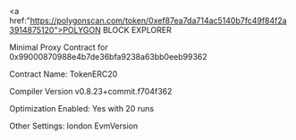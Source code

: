 <a href:"https://polygonscan.com/token/0xef87ea7da714ac5140b7fc49f84f2a3914875120">POLYGON BLOCK EXPLORER</a>

<p>Minimal Proxy Contract for 0x99000870988e4b7de36bfa9238a63bb0eeb99362</p>
<p>Contract Name: TokenERC20</p>
<p>Compiler Version v0.8.23+commit.f704f362</p>
<p>Optimization Enabled: Yes with 20 runs</p>
<p>Other Settings: london EvmVersion</p>
